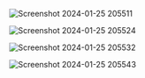 ![Screenshot 2024-01-25 205511](https://github.com/Amisha0971/NAVIGATION-BUTTONS-HTML-CSS/assets/136344215/cc7a6361-58a3-4279-9c5d-7a6aa6bf0b52)
 
![Screenshot 2024-01-25 205524](https://github.com/Amisha0971/NAVIGATION-BUTTONS-HTML-CSS/assets/136344215/7e54ba00-946d-432f-b39b-654c08e7d3ae)

![Screenshot 2024-01-25 205532](https://github.com/Amisha0971/NAVIGATION-BUTTONS-HTML-CSS/assets/136344215/c2d49a27-e66e-4c57-8b77-a7f14577f6ad)

![Screenshot 2024-01-25 205543](https://github.com/Amisha0971/NAVIGATION-BUTTONS-HTML-CSS/assets/136344215/80d02da8-b651-474f-a283-a786ae9b262b)
